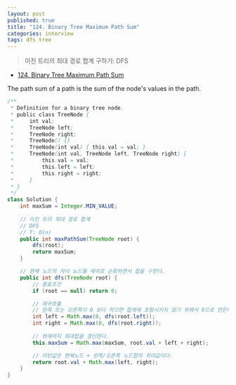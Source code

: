 ```yaml
---
layout: post
published: true
title: "124. Binary Tree Maximum Path Sum"
categories: interview
tags: dfs tree
---
```


> 이진 트리의 최대 경로 합계 구하기: DFS

- [124. Binary Tree Maximum Path Sum](https://leetcode.com/problems/binary-tree-maximum-path-sum/)

The path sum of a path is the sum of the node's values in the path.

```java
/**
 * Definition for a binary tree node.
 * public class TreeNode {
 *     int val;
 *     TreeNode left;
 *     TreeNode right;
 *     TreeNode() {}
 *     TreeNode(int val) { this.val = val; }
 *     TreeNode(int val, TreeNode left, TreeNode right) {
 *         this.val = val;
 *         this.left = left;
 *         this.right = right;
 *     }
 * }
 */
class Solution {
    int maxSum = Integer.MIN_VALUE;
    
    // 이진 트리 최대 경로 합계
    // DFS
    // T: O(n)
    public int maxPathSum(TreeNode root) {
        dfs(root);
        return maxSum;
    }

    // 현재 노드의 자식 노드를 재귀로 순회하면서 합을 구한다.
    public int dfs(TreeNode root) {
        // 종료조건
        if (root == null) return 0;

        // 재귀호출
        // 왼쪽 또는 오른쪽이 0 보다 작으면 합계에 포함시키지 않기 위해서 0으로 만든다. 
        int left = Math.max(0, dfs(root.left));
        int right = Math.max(0, dfs(root.right));
        
        // 현재까지 최대합을 갱신한다.
        this.maxSum = Math.max(maxSum, root.val + left + right);

        // 리턴값은 현재노드 + 왼쪽/오른쪽 노드합의 최대값이다.
        return root.val + Math.max(left, right);
    }
}
```